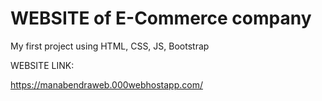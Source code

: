 # WEBSITE of E-Commerce company
My first project using HTML, CSS, JS, Bootstrap

WEBSITE LINK:

https://manabendraweb.000webhostapp.com/
